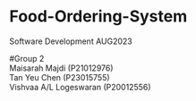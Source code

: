 # Food-Ordering-System

Software Development 
AUG2023

#Group 2</br>
Maisarah Majdi (P21012976)</br>
Tan Yeu Chen (P23015755)</br>
Vishvaa A/L Logeswaran (P20012556)
